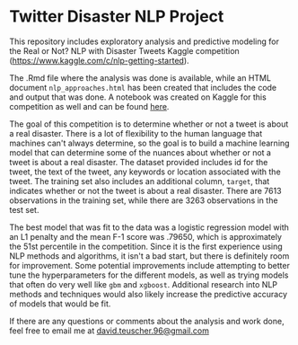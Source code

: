# Twitter Disaster NLP Project

This repository includes exploratory analysis and predictive modeling for the Real or Not? NLP with Disaster Tweets Kaggle competition (https://www.kaggle.com/c/nlp-getting-started).

The .Rmd file where the analysis was done is available, while an HTML document `nlp_approaches.html` has been created that includes the code and output that was done. A notebook was created on Kaggle for this competition as well and can be found [here](https://www.kaggle.com/davidkt2/twitter-nlp-eda-and-model-fit).

The goal of this competition is to determine whether or not a tweet is about a real disaster. There is a lot of flexibility to the human language that machines can't always determine, so the goal is to build a machine learning model that can determine some of the nuances about whether or not a tweet is about a real disaster. The dataset provided includes id for the tweet, the text of the tweet, any keywords or location associated with the tweet. The training set also includes an additional column, `target`, that indicates whether or not the tweet is about a real disaster. There are 7613 observations in the training set, while there are 3263 observations in the test set. 

The best model that was fit to the data was a logistic regression model with an L1 penalty and the mean F-1 score was .79650, which is approximately the 51st percentile in the competition. Since it is the first experience using NLP methods and algorithms, it isn't a bad start, but there is definitely room for improvement. Some potential improvements include attempting to better tune the hyperparameters for the different models, as well as trying models that often do very well like `gbm` and `xgboost`. Additional research into NLP methods and techniques would also likely increase the predictive accuracy of models that would be fit. 

If there are any questions or comments about the analysis and work done, feel free to email me at david.teuscher.96@gmail.com
